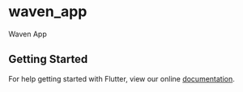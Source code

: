 # waven_app

Waven App

## Getting Started

For help getting started with Flutter, view our online
[documentation](https://flutter.io/).
